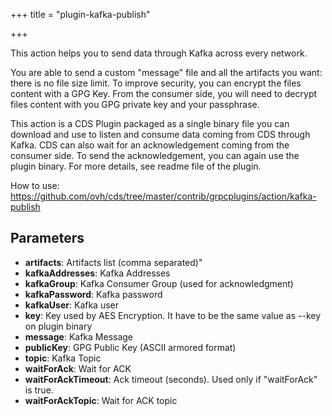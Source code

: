 +++
title = "plugin-kafka-publish"

+++

This action helps you to send data through Kafka across every network.

You are able to send a custom "message" file and all the artifacts you want: there is no file size limit. To improve security, you can encrypt the files content with a GPG Key. From the consumer side, you will need to decrypt files content with you GPG private key and your passphrase.

This action is a CDS Plugin packaged as a single binary file you can download and use to listen and consume data coming from CDS through Kafka. CDS can also wait for an acknowledgement coming from the consumer side. To send the acknowledgement, you can again use the plugin binary. For more details, see readme file of the plugin.

How to use: https://github.com/ovh/cds/tree/master/contrib/grpcplugins/action/kafka-publish


## Parameters

* **artifacts**: Artifacts list (comma separated)"
* **kafkaAddresses**: Kafka Addresses
* **kafkaGroup**: Kafka Consumer Group (used for acknowledgment)
* **kafkaPassword**: Kafka password
* **kafkaUser**: Kafka user
* **key**: Key used by AES Encryption. It have to be the same value as --key on plugin binary
* **message**: Kafka Message
* **publicKey**: GPG Public Key (ASCII armored format)
* **topic**: Kafka Topic
* **waitForAck**: Wait for ACK
* **waitForAckTimeout**: Ack timeout (seconds). Used only if "waitForAck" is true.
* **waitForAckTopic**: Wait for ACK topic




